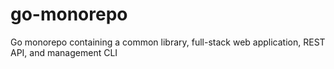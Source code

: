 # go-monorepo
Go monorepo containing a common library, full-stack web application, REST API, and management CLI
